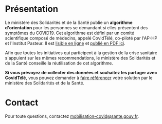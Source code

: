 # Présentation

Le ministère des Solidarités et de la Santé publie un **algorithme d'orientation** pour les personnes se demandant si elles présentent des symptômes du COVID19.  Cet algorithme est défini par un comité scientifique composé de médecins, appelé CovidTélé, co-piloté par l'AP-HP et l'Institut Pasteur.  Il est [lisible en ligne](algorithme-orientation-covid19.html) et [publié en PDF ici](https://esante.gouv.fr/algorithme-orientation).

Afin que toutes les initiatives qui participent à la gestion de la crise sanitaire s'appuient sur les mêmes recommendations, le ministère des Solidarités et de la Santé conseille la réutilisation de cet algorithme.

**Si vous prévoyez de collecter des données et souhaitez les partager avec CovidTélé**, vous pouvez demander à [faire référencer](https://github.com/Delegation-numerique-en-sante/covid19-algorithme-orientation/blob/master/referencement.org) votre solution par le ministère des Solidarités et de la Santé.

# Contact

Pour toute questions, contactez [mobilisation-covid@sante.gouv.fr](mailto:mobilisation-covid@sante.gouv.fr).


